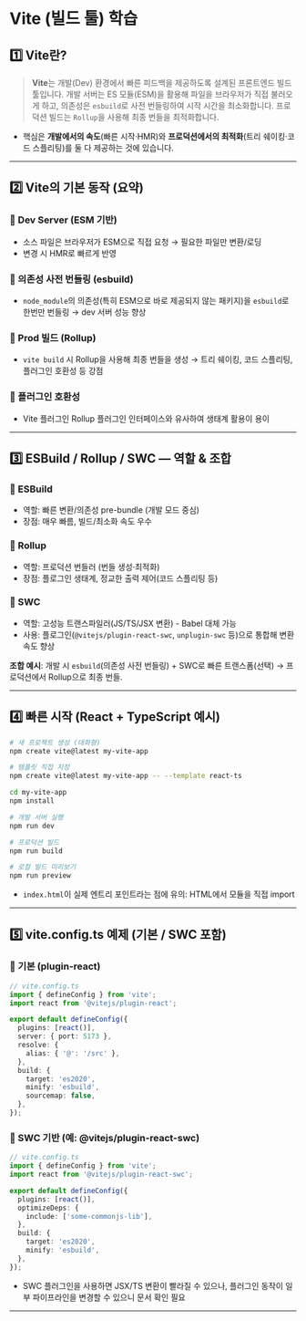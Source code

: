 # Vite (빌드 툴) 학습

## 1️⃣ Vite란?
> **Vite**는 개발(Dev) 환경에서 빠른 피드백을 제공하도록 설계된 프론트엔드 빌드 툴입니다. 개발 서버는 ES 모듈(ESM)을 활용해 파일을 브라우저가 직접 불러오게 하고, 의존성은 `esbuild`로 사전 번들링하여 시작 시간을 최소화합니다. 프로덕션 빌드는 `Rollup`을 사용해 최종 번들을 최적화합니다.

- 핵심은 **개발에서의 속도**(빠른 시작·HMR)와 **프로덕션에서의 최적화**(트리 쉐이킹·코드 스플리팅)를 둘 다 제공하는 것에 있습니다.

---

## 2️⃣ Vite의 기본 동작 (요약)

### 🔹 Dev Server (ESM 기반)

- 소스 파일은 브라우저가 ESM으로 직접 요청 → 필요한 파일만 변환/로딩
- 변경 시 HMR로 빠르게 반영

### 🔹 의존성 사전 번들링 (esbuild)

- `node_module`의 의존성(특히 ESM으로 바로 제공되지 않는 패키지)을 `esbuild`로 한번만 번들링 → dev 서버 성능 향상

### 🔹 Prod 빌드 (Rollup)

- `vite build` 시 Rollup을 사용해 최종 번들을 생성 → 트리 쉐이킹, 코드 스플리팅, 플러그인 호환성 등 강점

### 🔹 플러그인 호환성

- Vite 플러그인 Rollup 플러그인 인터페이스와 유사하여 생태계 활용이 용이

---

## 3️⃣ ESBuild / Rollup / SWC — 역할 & 조합

### 🔹 ESBuild

- 역할: 빠른 변환/의존성 pre-bundle (개발 모드 중심)
- 장점: 매우 빠름, 빌드/최소화 속도 우수

### 🔹 Rollup

- 역할: 프로덕션 번들러 (번들 생성·최적화)
- 장점: 플로그인 생태계, 정교한 출력 제어(코드 스플리팅 등)

### 🔹 SWC

- 역할: 고성능 트랜스파일러(JS/TS/JSX 변환) - Babel 대체 가능
- 사용: 플로그인(`@vitejs/plugin-react-swc`, `unplugin-swc` 등)으로 통합해 변환 속도 향상

**조합 예시**: 개발 시 `esbuild`(의존성 사전 번들링) + SWC로 빠른 트랜스폼(선택) → 프로덕션에서 Rollup으로 최종 번들.

--- 

## 4️⃣ 빠른 시작 (React + TypeScript 예시)

```bash
# 새 프로젝트 생성 (대화형)
npm create vite@latest my-vite-app

# 템플릿 직접 지정
npm create vite@latest my-vite-app -- --template react-ts

cd my-vite-app
npm install

# 개발 서버 실행
npm run dev

# 프로덕션 빌드
npm run build

# 로컬 빌드 미리보기
npm run preview
```

- `index.html`이 실제 엔트리 포인트라는 점에 유의: HTML에서 모듈을 직접 import

---

## 5️⃣ vite.config.ts 예제 (기본 / SWC 포함)

### 🔹 기본 (plugin-react)

```ts
// vite.config.ts
import { defineConfig } from 'vite';
import react from '@vitejs/plugin-react';

export default defineConfig({
  plugins: [react()],
  server: { port: 5173 },
  resolve: {
    alias: { '@': '/src' },
  },
  build: {
    target: 'es2020',
    minify: 'esbuild',
    sourcemap: false,
  },
});
```

### 🔹 SWC 기반 (예: @vitejs/plugin-react-swc)

```ts
// vite.config.ts
import { defineConfig } from 'vite';
import react from '@vitejs/plugin-react-swc';

export default defineConfig({
  plugins: [react()],
  optimizeDeps: {
    include: ['some-commonjs-lib'],
  },
  build: {
    target: 'es2020',
    minify: 'esbuild',
  },
});
```
- SWC 플러그인을 사용하면 JSX/TS 변환이 빨라질 수 있으나, 플러그인 동작이 일부 파이프라인을 변경할 수 있으니 문서 확인 필요

---